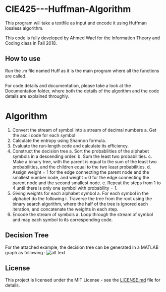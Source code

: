 # CIE425---Huffman-Algorithm
This program will take a textfile as input and encode it using Huffman lossless algorithm.

This code is fully developed by Ahmed Wael for the Information Theory and Coding class in Fall 2018.

## How to use
Run the .m file named Huff as it is the main program where all the functions are called.

For code details and documentation, please take a look at the Documentation folder, where both the details of the algorithm and the code details are explained throughly. 


# Algorithm
1. Convert the stream of symbol into a stream of decimal numbers
  a. Get the ascii code for each symbol
2. Calculate the entropy using Shannon formula.
3. Evaluate the run-length code and calculate its efficiency.
4. Construct the decision tree
  a. Sort the probabilities of the alphabet symbols in a descending order.
  b. Sum the least two probabilities.
c. Make a binary tree, with the parent is equal to the sum of the least
two probabilities, and the children equal to the two least
probabilities.
d. Assign weight = 1 for the edge connecting the parent node and the
smallest number node, and weight = 0 for the edge connecting the
parent node and the second smallest node.
e. Repeat the steps from 1 to 4 until there is only one symbol with
probability = 1.
5. Giving weights for each alphabet symbol
a. For each symbol in the alphabet do the following
i. Traverse the tree from the root using the binary search
algorithm, where the half of the tree is ignored each iteration,
and concatenate the weights in each step.
6. Encode the stream of symbols
a. Loop through the stream of symbol and map each symbol to its
corresponding code.
## Decision Tree

For the attached example, the decision tree can be generated in a MATLAB graph as following :
![alt text](https://raw.githubusercontent.com/ahmedwael19/CIE425---Huffman-Algorithm/master/tree.bmp)





## License

This project is licensed under the MIT License - see the [LICENSE.md](LICENSE.md) file for details.
